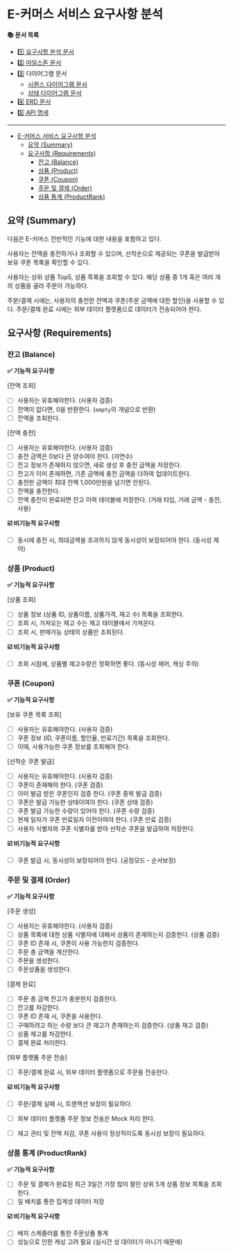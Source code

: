 # E-커머스 서비스 요구사항 분석

**📚 문서 목록**

+ [1️⃣ 요구사항 분석 문서](01.Requirements.md)
+ [2️⃣ 마일스톤 문서](02.Milestones.md)
+ 3️⃣ 다이어그램 문서
  + [시퀀스 다이어그램 문서](03-1.SequenceDiagram.md)
  + [상태 다이어그램 문서](03-2.StateDiagram.md)
+ [4️⃣ ERD 문서](04.ERD.md)
+ [5️⃣ API 명세](05.ApiDocument.md)

---

<!-- TOC -->
* [E-커머스 서비스 요구사항 분석](#e-커머스-서비스-요구사항-분석)
  * [요약 (Summary)](#요약-summary)
  * [요구사항 (Requirements)](#요구사항-requirements)
    * [잔고 (Balance)](#잔고-balance)
    * [상품 (Product)](#상품-product)
    * [쿠폰 (Coupon)](#쿠폰-coupon)
    * [주문 및 결제 (Order)](#주문-및-결제-order)
    * [상품 통계 (ProductRank)](#상품-통계-productrank)
<!-- TOC -->

## 요약 (Summary)

다음은 E-커머스 전반적인 기능에 대한 내용을 포함하고 있다.

사용자는 잔액을 충전하거나 조회할 수 있으며,
선착순으로 제공되는 쿠폰을 발급받아 보유 쿠폰 목록을 확인할 수 있다.

사용자는 상위 상품 Top5, 상품 목록을 조회할 수 있다. 
해당 상품 중 1개 혹은 여러 개의 상품을 골라 주문이 가능하다.

주문/결제 시에는, 사용자의 충전한 잔액과 쿠폰(주문 금액에 대한 할인)을 사용할 수 있다. 
주문/결제 완료 시에는 외부 데이터 플랫폼으로 데이터가 전송되어야 한다.

## 요구사항 (Requirements)

### 잔고 (Balance)

**✅ 기능적 요구사항**

[잔액 조회]  
+ [ ] 사용자는 유효해야한다. (사용자 검증)
+ [ ] 잔액이 없다면, 0을 반환한다. (`empty`의 개념으로 반환)
+ [ ] 잔액을 조회한다.

[잔액 충전]
+ [ ] 사용자는 유효해야한다. (사용자 검증)
+ [ ] 충전 금액은 0보다 큰 양수여야 한다. (자연수)
+ [ ] 잔고 정보가 존재하지 않으면, 새로 생성 후 충전 금액을 저장한다.
+ [ ] 잔고가 이미 존재하면, 기존 금액에 충전 금액을 더하여 업데이트한다.
+ [ ] 충전한 금액이 최대 잔액 1,000만원을 넘기면 안된다.
+ [ ] 잔액을 충전한다. 
+ [ ] 잔액 충전이 완료되면 잔고 이력 테이블에 저장한다. (거래 타입, 거래 금액 - 충전, 사용) 

**☑️ 비기능적 요구사항**

+ [ ] 동시에 충전 시, 최대금액을 초과하지 않게 동시성이 보장되어야 한다. (동시성 제어)

### 상품 (Product)

**✅ 기능적 요구사항**

[상품 조회]
+ [ ] 상품 정보 (상품 ID, 상품이름, 상품가격, 재고 수) 목록을 조회한다.
+ [ ] 조회 시, 가져오는 재고 수는 재고 테이블에서 가져온다.
+ [ ] 조회 시, 판매가능 상태의 상품만 조회된다. 

**☑️ 비기능적 요구사항**

+ [ ] 조회 시점에, 상품별 재고수량은 정확하면 좋다. (동시성 제어, 캐싱 주의)

### 쿠폰 (Coupon)

**✅ 기능적 요구사항**

[보유 쿠폰 목록 조회]
+ [ ] 사용자는 유효해야한다. (사용자 검증)
+ [ ] 쿠폰 정보 (ID, 쿠폰이름, 할인율, 만료기간) 목록을 조회한다.
+ [ ] 이때, 사용가능한 쿠폰 정보를 조회해야 한다. 

[선착순 쿠폰 발급]
+ [ ] 사용자는 유효해야한다. (사용자 검증)
+ [ ] 쿠폰이 존재해야 한다. (쿠폰 검증)
+ [ ] 이미 발급 받은 쿠폰인지 검증 한다. (쿠폰 중복 발급 검증)
+ [ ] 쿠폰은 발급 가능한 상태이여야 한다. (쿠폰 상태 검증) 
+ [ ] 쿠폰 발급 가능한 수량이 있어야 한다. (쿠폰 수량 검증) 
+ [ ] 현재 일자가 쿠폰 만료일자 이전이여야 한다. (쿠폰 만료 검증)
+ [ ] 사용자 식별자와 쿠폰 식별자를 받아 선착순 쿠폰을 발급하여 저장한다.

**☑️ 비기능적 요구사항**

+ [ ] 쿠폰 발급 시, 동시성이 보장되어야 한다. (공정모드 - 순서보장)

### 주문 및 결제 (Order)

**✅ 기능적 요구사항**

[주문 생성]
+ [ ] 사용자는 유효해야한다. (사용자 검증)
+ [ ] 상품 목록에 대한 상품 식별자에 대해서 상품이 존재하는지 검증한다. (상품 검증)
+ [ ] 쿠폰 ID 존재 시, 쿠폰이 사용 가능한지 검증한다.
+ [ ] 주문 총 금액을 계산한다.
+ [ ] 주문을 생성한다.
+ [ ] 주문상품을 생성한다.

[결제 완료]
+ [ ] 주문 총 금액 잔고가 충분한지 검증한다.
+ [ ] 잔고를 차감한다. 
+ [ ] 쿠폰 ID 존재 시, 쿠폰을 사용한다.
+ [ ] 구매하려고 하는 수량 보다 큰 재고가 존재하는지 검증한다. (상품 재고 검증)
+ [ ] 상품 재고를 차감한다.
+ [ ] 결제 완료 처리한다.

[외부 플랫폼 주문 전송]
+ [ ] 주문/결제 완료 시, 외부 데이터 플랫폼으로 주문을 전송한다.

**☑️ 비기능적 요구사항**

+ [ ] 주문/결제 실패 시, 트랜잭션 보장이 필요하다. 
+ [ ] 외부 데이터 플랫폼 주문 정보 전송은 Mock 처리 한다.
+ [ ] 재고 관리 및 잔액 차감, 쿠폰 사용이 정상적이도록 동시성 보장이 필요하다.


### 상품 통계 (ProductRank)

**✅ 기능적 요구사항**

+ [ ] 주문 및 결제가 완료된 최근 3일간 가장 많이 팔린 상위 5개 상품 정보 목록을 조회한다.
+ [ ] 일 배치를 통한 집계성 데이터 저장

**☑️ 비기능적 요구사항**

+ [ ] 배치 스케줄러를 통한 주문상품 통계
+ [ ] 성능으로 인한 캐싱 고려 필요 (실시간 성 데이터가 아니기 때문에)
